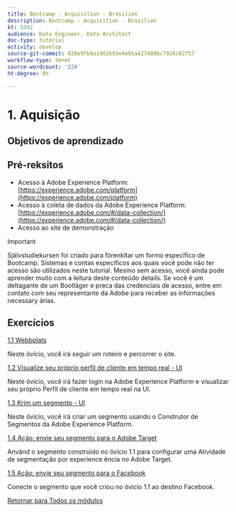 ```yaml
---
title: Bootcamp - Acquisition - Brasilien
description: Bootcamp - Acquisition - Brasilien
kt: 5342
audience: Data Engineer, Data Architect
doc-type: tutorial
activity: develop
source-git-commit: 020e9fb8a1d02b93e4e95a4274806c7926c02757
workflow-type: tm+mt
source-wordcount: '224'
ht-degree: 0%

---
```


# 1. Aquisição

## Objetivos de aprendizado

## Pré-reksitos

- Acesso à Adobe Experience Platform: [https://experience.adobe.com/platform](https://experience.adobe.com/platform)
- Acesso à coleta de dados da Adobe Experience Platform: [https://experience.adobe.com/#/data-collection/](https://experience.adobe.com/#/data-collection/)
- Acesso ao site de demonstração

>[!IMPORTANT]
>
>Självstudiekursen foi criado para förenkltar um formo específico de Bootcamp. Sistemas e contas específicos aos quais você pode não ter acesso são utilizados neste tutorial. Mesmo sem acesso, você ainda pode aprender muito com a leitura deste conteúdo details. Se você é um deltagante de um Bootläger e preca das credenciais de acesso, entre em contato com seu representante da Adobe para receber as informações necessary árias.

## Exercícios

[1.1 Webbplats](./ex1.md)

Neste övício, você irá seguir um roteiro e percorrer o site.

[1.2 Visualize seu próprio perfil de cliente em tempo real - UI](./ex2.md)

Neste övício, você irá fazer login na Adobe Experience Platform e visualizar seu próprio Perfil de cliente em tempo real na UI.

[1.3 Krim um segmento - UI](./ex3.md)

Neste övício, você irá criar um segmento usando o Construtor de Segmentos da Adobe Experience Platform.

[1.4 Ação: envie seu segmento para o Adobe Target](./ex4.md)

Använd o segmento construído no övício 1.1 para configurar uma Atividade de segmentação por experience ência no Adobe Target.

[1.5 Ação: envie seu segmento para o Facebook](./ex5.md)

Conecte o segmento que você criou no övício 1.1 ao destino Facebook.

[Retornar para Todos os módulos](../../overview.md)
